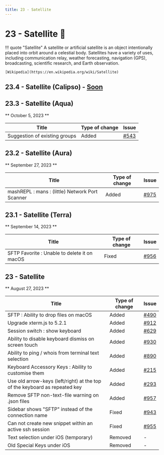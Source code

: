 ```yaml
---
title: 23 - Satellite
---
```

# 23 - Satellite :satellite:
!!! quote "Satellite"
    A satellite or artificial satellite is an object intentionally placed into orbit around a celestial body. Satellites have a variety of uses, including communication relay, weather forecasting, navigation (GPS), broadcasting, scientific research, and Earth observation.

    [Wikipedia](https://en.wikipedia.org/wiki/Satellite)

## 23.4 - Satellite (Calipso) - [Soon](https://webssh.net/documentation/becoming-external-tester/)

## 23.3 - Satellite (Aqua)
** October 5, 2023 **

| Title | Type of change | Issue |
| --- | --- | --- |
| Suggestion of existing groups | Added | [#543](https://github.com/isontheline/pro.webssh.net/issues/543) |

## 23.2 - Satellite (Aura)
** September 27, 2023 **

| Title | Type of change | Issue |
| --- | --- | --- |
| mashREPL : mans : (little) Network Port Scanner | Added | [#975](https://github.com/isontheline/pro.webssh.net/issues/975) |

## 23.1 - Satellite (Terra)
** September 14, 2023 **

| Title | Type of change | Issue |
| --- | --- | --- |
| SFTP Favorite : Unable to delete it on macOS | Fixed | [#956](https://github.com/isontheline/pro.webssh.net/issues/956) |

## 23 - Satellite
** August 27, 2023 **

| Title | Type of change | Issue |
| --- | --- | --- |
| SFTP : Ability to drop files on macOS | Added | [#490](https://github.com/isontheline/pro.webssh.net/issues/490) |
| Upgrade xterm.js to 5.2.1 | Added | [#912](https://github.com/isontheline/pro.webssh.net/issues/912) |
| Session switch : show keyboard | Added | [#629](https://github.com/isontheline/pro.webssh.net/issues/629) |
| Ability to disable keyboard dismiss on screen touch | Added | [#930](https://github.com/isontheline/pro.webssh.net/issues/930) |
| Ability to ping / whois from terminal text selection | Added | [#890](https://github.com/isontheline/pro.webssh.net/issues/890) |
| Keyboard Accessory Keys : Ability to customise them | Added | [#215](https://github.com/isontheline/pro.webssh.net/issues/215) |
| Use old arrow-keys (left/right) at the top of the keyboard as repeated key | Added | [#293](https://github.com/isontheline/pro.webssh.net/issues/293) |
| Remove SFTP non-text-file warning on .json files | Added | [#957](https://github.com/isontheline/pro.webssh.net/issues/957) |
| Sidebar shows "SFTP" instead of the connection name | Fixed | [#943](https://github.com/isontheline/pro.webssh.net/issues/943) |
| Can not create new snippet within an active ssh session | Fixed | [#955](https://github.com/isontheline/pro.webssh.net/issues/955) |
| Text selection under iOS (temporary) | Removed | - |
| Old Special Keys under iOS | Removed | - |